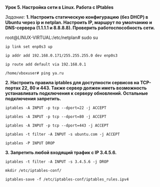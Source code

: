 **Урок 5. Настройка сети в Linux. Работа с IPtables**

*Задание:*
**1. Настроить статическую конфигурацию (без DHCP) в Ubuntu через ip и netplan. 
   Настроить IP, маршрут по умолчанию и DNS-сервера (1.1.1.1 и 8.8.8.8). Проверить работоспособность сети.**
   
   root@LINUX-VIRTUAL:/etc/netplan# sudo su

	ip link set enp0s3 up
	
	ip addr add 192.168.0.171/255.255.255.0 dev enp0s3
	
	ip route add default via 192.168.0.1
	
	/home/vboxuser# ping ya.ru


**2. Настроить правила iptables для доступности сервисов на TCP-портах 22, 80 и 443. 
   Также сервер должен иметь возможность устанавливать подключения к серверу обновлений. Остальные подключения запретить.**

	iptables -A INPUT -p tcp --dport=22 -j ACCEPT
	
	iptables -A INPUT -p tcp --dport=80 -j ACCEPT
	
	iptables -A INPUT -p tcp --dport=443 -j ACCEPT
	
	iptables -t filter -A INPUT -s ubuntu.com -j ACCEPT
	
	iptables -P INPUT DROP

**3. Запретить любой входящий трафик с IP 3.4.5.6.**

	iptables -t filter -A INPUT -s 3.4.5.6 -j DROP
	
	mkdir /etc/iptables-conf/
	
	iptables-save -f /etc/iptables-conf/iptables_rules.ipv4
  
